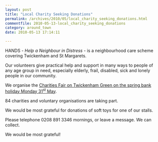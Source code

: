 ```yaml
---
layout: post
title: "Local Charity Seeking Donations"
permalink: /archives/2010/05/local_charity_seeking_donations.html
commentfile: 2010-05-13-local_charity_seeking_donations
category: around_town
date: 2010-05-13 17:14:11

---
```


HANDS - *Help a Neighbour in Distress* - is a neighbourhood care scheme covering Twickenham and St Margarets.

Our volunteers give practical help and support in many ways to people of any age group in need, especially elderly, frail, disabled, sick and lonely people in our community.

We organise the [Charities Fair on Twickenham Green on the spring bank holiday Monday 31<sup>st</sup> May](https://stmargarets.london/event/fair/200705142442).

84 charities and voluntary organisations are taking part.

We would be most grateful for donations of soft toys for one of our stalls.

Please telephone 0208 891 3346 mornings, or leave a message. We can collect.

We would be most grateful!
